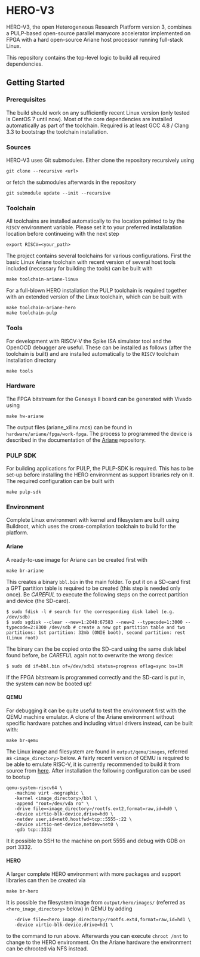 # HERO-V3

HERO-V3, the open Heterogeneous Research Platform version 3, combines a PULP-based open-source parallel manycore accelerator implemented on FPGA with a hard open-source Ariane host processor running full-stack Linux.

This repository contains the top-level logic to build all required dependencies.

## Getting Started

### Prerequisites
The build should work on any sufficiently recent Linux version (only tested is CentOS 7 until now). Most of the core dependencies are installed automatically as part of the toolchain. Required is at least GCC 4.8 / Clang 3.3 to bootstrap the toolchain installation.

### Sources
HERO-V3 uses Git submodules. Either clone the repository recursively using
```
git clone --recursive <url>
```
or fetch the submodules afterwards in the repository
```
git submodule update --init --recursive
```

### Toolchain
All toolchains are installed automatically to the location pointed to by the `RISCV` environment variable. Please set it to your preferred installatation location before continueing with the next step
```
export RISCV=<your_path>
```

The project contains several toolchains for various configurations. First the basic Linux Ariane toolchain with recent version of several host tools included (necessary for building the tools) can be built with
```
make toolchain-ariane-linux
```

For a full-blown HERO installation the PULP toolchain is required together with an extended version of the Linux toolchain, which can be built with
```
make toolchain-ariane-hero
make toolchain-pulp
```

### Tools
For development with RISCV-V the Spike ISA simulator tool and the OpenOCD debugger are useful. These can be installed as follows (after the toolchain is built) and are installed automatically to the `RISCV` toolchain installation directory
```
make tools
```

### Hardware
The FPGA bitstream for the Genesys II board can be generated with Vivado using
```
make hw-ariane
```

The output files (ariane\_xilinx.mcs) can be found in `hardware/ariane/fpga/work-fpga`. The process to programmed the device is described in the documentation of the [Ariane](https://github.com/pulp-platform/ariane#programming-the-memory-configuration-file) repository.

### PULP SDK
For building applications for PULP, the PULP-SDK is required. This has to be set-up before installing the HERO environment as support libraries rely on it. The required configuration can be built with
```
make pulp-sdk
```

### Environment
Complete Linux environment with kernel and filesystem are built using Buildroot, which uses the cross-compilation toolchain to build for the platform. 

#### Ariane
A ready-to-use image for Ariane can be created first with
```
make br-ariane
```
This creates a binary `bbl.bin` in the main folder. To put it on a SD-card first a GPT partition table is required to be created (this step is needed only once). Be *CAREFUL* to execute the following steps on the correct partition and device (the SD-card).
```
$ sudo fdisk -l # search for the corresponding disk label (e.g. /dev/sdb)
$ sudo sgdisk --clear --new=1:2048:67583 --new=2 --typecode=1:3000 --typecode=2:8300 /dev/sdb # create a new gpt partition table and two partitions: 1st partition: 32mb (ONIE boot), second partition: rest (Linux root)
```
The binary can the be copied onto the SD-card using the same disk label found before, be *CAREFUL* again not to overwrite the wrong device:
```
$ sudo dd if=bbl.bin of=/dev/sdb1 status=progress oflag=sync bs=1M
```
If the FPGA bitstream is programmed correctly and the SD-card is put in, the system can now be booted up!

#### QEMU
For debugging it can be quite useful to test the environment first with the QEMU machine emulator. A clone of the Ariane environment without specific hardware patches and including virtual drivers instead, can be built with:
```
make br-qemu
```
The Linux image and filesystem are found in `output/qemu/images`, referred as `<image_directory>` below. A fairly recent version of QEMU is required to be able to emulate RISC-V, it is currently recommended to build it from source from [here](https://github.com/qemu/qemu). After installation the following configuration can be used to bootup
```
qemu-system-riscv64 \
   -machine virt -nographic \
   -kernel <image_directory>/bbl \
   -append "root=/dev/vda ro" \
   -drive file=<image_directory>/rootfs.ext2,format=raw,id=hd0 \
   -device virtio-blk-device,drive=hd0 \
   -netdev user,id=net0,hostfwd=tcp::5555-:22 \
   -device virtio-net-device,netdev=net0 \
   -gdb tcp::3332

```
It it possible to SSH to the machine on port 5555 and debug with GDB on port 3332.

#### HERO
A larger complete HERO environment with more packages and support libraries can then be created via
```
make br-hero
```
It is possible the filesystem image from `output/hero/images/` (referred as `<hero_image_directory>` below) in QEMU by adding
```
   -drive file=<hero_image_directory>/rootfs.ext4,format=raw,id=hd1 \
   -device virtio-blk-device,drive=hd1 \
```
to the command to run above. Afterwards you can execute `chroot /mnt` to change to the HERO environment.
On the Ariane hardware the environment can be chrooted via NFS instead. 
